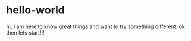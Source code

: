 # hello-world

hi, I am here to know great things and want to try something different.
ok then lets start!!!
